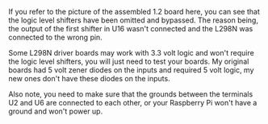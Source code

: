 If you refer to the picture of the assembled 1.2 board here, you can see that the logic level shifters have been omitted and bypassed. The reason being, the output of the first shifter in U16 wasn't connected and the L298N was connected to the wrong pin.

Some L298N driver boards may work with 3.3 volt logic and won't require the logic level shifters, you will just need to test your boards. My original boards had 5 volt zener diodes on the inputs and required 5 volt logic, my new ones don't have these diodes on the inputs.

Also note, you need to make sure that the grounds between the terminals U2 and U6 are connected to each other, or your Raspberry Pi won't have a ground and won't power up.
